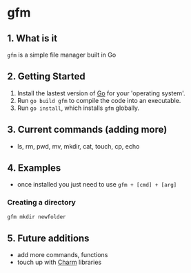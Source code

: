 # gfm

## 1. What is it

`gfm` is a simple file manager built in Go 

## 2. Getting Started

1. Install the lastest version of [Go](https://go.dev/dl/)  for your 'operating system'.
2. Run `go build gfm` to compile the code into an executable. 
3. Run `go install`, which installs `gfm` globally.

## 3. Current commands (adding more)

- ls, rm, pwd, mv, mkdir, cat, touch, cp, echo 

## 4. Examples

- once installed you just need to use `gfm + [cmd] + [arg]`

### Creating a directory

```sh
gfm mkdir newfolder
``` 

## 5. Future additions

- add more commands, functions
- touch up with [Charm](https://charm.sh/) libraries 